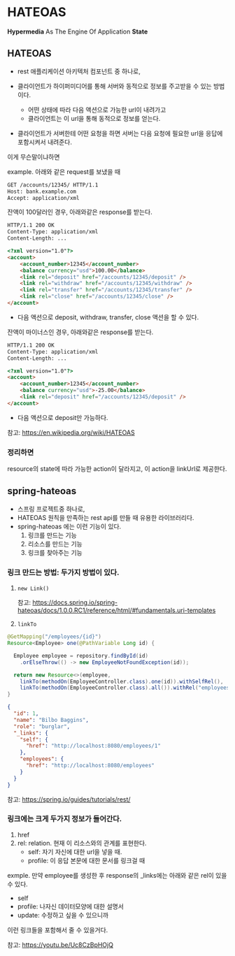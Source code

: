 # HATEOAS

**Hypermedia** As The Engine Of Application **State**



## HATEOAS

* rest 애플리케이션 아키텍처 컴포넌트 중 하나로,
* 클라이언트가 하이퍼미디어를 통해 서버와 동적으로 정보를 주고받을 수 있는 방법이다.
  * 어떤 상태에 따라 다음 액션으로 가능한 url이 내려가고
  * 클라이언트는 이 url을 통해 동적으로 정보를 얻는다.

* 클라이언트가 서버한테 어떤 요청을 하면 서버는 다음 요청에 필요한 url을 응답에 포함시켜서 내려준다.
  

이게 무슨말이냐하면

example. 아래와 같은 request를 보냈을 때

```html
GET /accounts/12345/ HTTP/1.1
Host: bank.example.com
Accept: application/xml
```



잔액이 100달러인 경우, 아래와같은 response를 받는다.

```html
HTTP/1.1 200 OK
Content-Type: application/xml
Content-Length: ...

<?xml version="1.0"?>
<account>
    <account_number>12345</account_number>
    <balance currency="usd">100.00</balance>
    <link rel="deposit" href="/accounts/12345/deposit" />
    <link rel="withdraw" href="/accounts/12345/withdraw" /> 
    <link rel="transfer" href="/accounts/12345/transfer" />
    <link rel="close" href="/accounts/12345/close" />
</account>
```

* 다음 액션으로 deposit, withdraw, transfer, close 액션을 할 수 있다.

  

잔액이 마이너스인 경우, 아래와같은 response를 받는다.

```html
HTTP/1.1 200 OK
Content-Type: application/xml
Content-Length: ...

<?xml version="1.0"?>
<account>
    <account_number>12345</account_number>
    <balance currency="usd">-25.00</balance>
    <link rel="deposit" href="/accounts/12345/deposit" />
</account>
```

* 다음 액션으로 deposit만 가능하다. 

참고: https://en.wikipedia.org/wiki/HATEOAS



### 정리하면

resource의 state에 따라 가능한 action이 달라지고, 이 action을 linkUrl로 제공한다.



## spring-hateoas

- 스프링 프로젝트중 하나로,
- HATEOAS 원칙을 만족하는 rest api를 만들 때 유용한 라이브러리다.
- spring-hateoas 에는 이런 기능이 있다.
  1. 링크를 만드는 기능
  2. 리소스를 만드는 기능
  3. 링크를 찾아주는 기능
     

### 링크 만드는 방법: 두가지 방법이 있다.

1. `new Link()`

   참고: https://docs.spring.io/spring-hateoas/docs/1.0.0.RC1/reference/html/#fundamentals.uri-templates

2. `linkTo`

```java
@GetMapping("/employees/{id}")
Resource<Employee> one(@PathVariable Long id) {

  Employee employee = repository.findById(id)
    .orElseThrow(() -> new EmployeeNotFoundException(id));

  return new Resource<>(employee,
    linkTo(methodOn(EmployeeController.class).one(id)).withSelfRel(),
    linkTo(methodOn(EmployeeController.class).all()).withRel("employees"));
}
```

```json
{
  "id": 1,
  "name": "Bilbo Baggins",
  "role": "burglar",
  "_links": {
    "self": {
      "href": "http://localhost:8080/employees/1"
    },
    "employees": {
      "href": "http://localhost:8080/employees"
    }
  }
}
```

참고: https://spring.io/guides/tutorials/rest/



### 링크에는 크게 두가지 정보가 들어간다.

1. href
2. rel: relation. 현재 이 리소스와의 관계를 표현한다.
   * self: 자기 자신에 대한 url을 넣을 때.
   * profile: 이 응답 본문에 대한 문서를 링크걸 때



exmple. 만약 employee를 생성한 후 response의 _links에는 아래와 같은 rel이 있을 수 있다.

* self
* profile: 나자신 데이터모양에 대한 설명서
* update: 수정하고 싶을 수 있으니까 

이런 링크들을 포함해서 줄 수 있을거다.



참고: https://youtu.be/Uc8CzBpHOjQ
